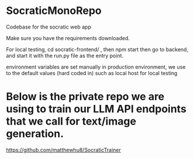 # SocraticMonoRepo
Codebase for the socratic web app

Make sure you have the requirements downloaded. 

For local testing, cd socratic-frontend/ , then npm start
then go to backend, and start it with the run.py file as the entry point. 

environment variables are set manually in production environment,
we use to the default values (hard coded in) such as local host for local testing

# Below is the private repo we are using to train our LLM API endpoints that we call for text/image generation. 
https://github.com/matthewhu8/SocraticTrainer

